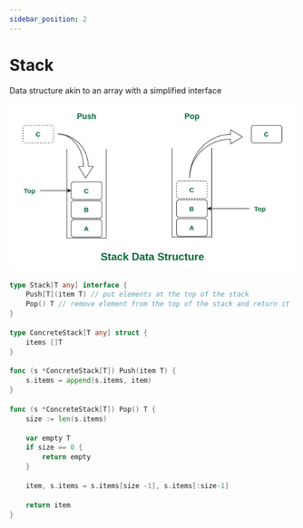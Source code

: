 ```yaml
---
sidebar_position: 2
---
```


# Stack

Data structure akin to an array with a simplified interface

![stack](stack.png)

```go
type Stack[T any] interface {
    Push[T](item T) // put elements at the top of the stack
    Pop() T // remove element from the top of the stack and return it
}

type ConcreteStack[T any] struct {
    items []T
}

func (s *ConcreteStack[T]) Push(item T) {
    s.items = append(s.items, item)
}

func (s *ConcreteStack[T]) Pop() T {
    size := len(s.items)

    var empty T
    if size == 0 {
        return empty
    }

    item, s.items = s.items[size -1], s.items[:size-1]

    return item
}
```
